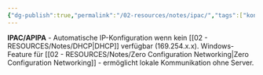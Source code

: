 ```yaml
---
{"dg-publish":true,"permalink":"/02-resources/notes/ipac/","tags":["konfiguration/automatisch","windows/fallback"],"noteIcon":"","updated":"2025-08-27T15:03:20.203+02:00"}
---
```



**IPAC/APIPA** - Automatische IP-Konfiguration wenn kein [[02 - RESOURCES/Notes/DHCP\|DHCP]] verfügbar (169.254.x.x).
Windows-Feature für [[02 - RESOURCES/Notes/Zero Configuration Networking\|Zero Configuration Networking]] - ermöglicht lokale Kommunikation ohne Server.